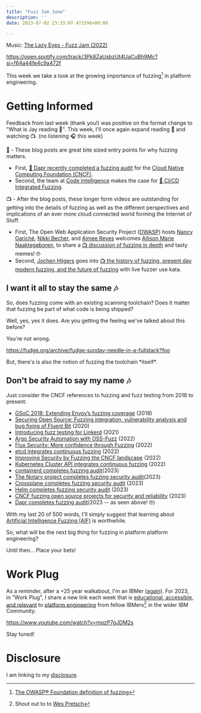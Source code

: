 ```yaml
---
title: "Fuzz Jam June"
description: ''
date: 2023-07-02 23:33:07.473396+00:00

---
```


 

Music: [The Lazy Eyes - Fuzz Jam (2022)](https://www.youtube.com/watch?v=GFyNk8w1opw)

https://open.spotify.com/track/3Pk8ZaUsbzUt4UaCuBh9Mc?si=f64a44fe4c9a472f

This week we take a look at the growing importance of fuzzing[^fuzzing] in platform engineering.

# Getting Informed

Feedback from last week (thank you!) was positive on the format change to "What is Jay reading 📖". This week, I'll once again expand reading 📖 and watching 📺. (no listening 🎧 this week)

📖 - These blog posts are great bite sized entry points for why fuzzing matters.

- First, [📖 Dapr recently completed a fuzzing audit](https://www.cncf.io/blog/2023/06/30/dapr-completes-fuzzing-audit/) for the [Cloud Native Computing Foundation (CNCF)](https://www.cncf.io).
- Second, the team at [Code Intelligence](https://www.code-intelligence.com/) makes the case for [📖 CI/CD Integrated Fuzzing](https://www.code-intelligence.com/blog/cicd-integrated-fuzzing-automotive-software-security).

📺 - After the blog posts, these longer form videos are outstanding for getting into the details of fuzzing as well as the different perspectives and implications of an ever more cloud connected world forming the Internet of Stuff.

- First, The Open Web Application Security Project ([OWASP](https://owasp.org)) hosts [Nancy Gariché](https://www.linkedin.com/in/nancygariche), [Nikki Becher](https://www.linkedin.com/in/nicolebecher/), and [Aimee Reyes](https://www.linkedin.com/in/reyesai/) welcomes [Allison Marie Naaktegeboren](https://www.linkedin.com/in/anaaktge/), to share a [📺 discussion of fuzzing in depth](https://www.youtube.com/watch?v=-RGuAG0ZaZE) and tasty memes! 🤓
- Second, [Jochen Hilgers](https://www.linkedin.com/in/jochen-hilgers/) goes into [📺 the history of fuzzing, present day modern fuzzing, and the future of fuzzing](https://media.ccc.de/v/froscon2022-2772-introduction\_to\_modern\_fuzzing) with live fuzzer use kata.

## I want it all to stay the same 🎶

So, does fuzzing come with an existing scanning toolchain? Does it matter that fuzzing be part of what code is being shipped?

Well, yes, yes it does. Are you getting the feeling we've talked about this before?

You're not wrong.

https://fudge.org/archive/fudge-sunday-needle-in-a-fullstack?foo

But, there's is also the notion of fuzzing the toolchain \*itself\*.

## Don't be afraid to say my name 🎶

Just consider the CNCF references to fuzzing and fuzz testing from 2018 to present:

- [GSoC 2018: Extending Envoy’s fuzzing coverage](https://www.cncf.io/blog/2018/09/28/gsoc-2018-extending-envoys-fuzzing-coverage/) (2018)
- [Securing Open Source: Fuzzing integration, vulnerability analysis and bug fixing of Fluent Bit](https://www.cncf.io/blog/2020/12/15/securing-open-source-fuzzing-integration-vulnerability-a..) (2020)
- [Introducing fuzz testing for Linkerd](https://www.cncf.io/blog/2021/05/11/introducing-fuzz-testing-for-linkerd/) (2021)
- [Argo Security Automation with OSS-Fuzz](https://www.cncf.io/blog/2022/02/28/argo-security-automation-with-oss-fuzz/) (2022)
- [Flux Security: More confidence through Fuzzing](https://www.cncf.io/blog/2022/03/11/flux-security-more-confidence-through-fuzzing/) (2022)
- [etcd integrates continuous fuzzing](https://www.cncf.io/blog/2022/04/13/etcd-integrates-continuous-fuzzing/) (2022)
- [Improving Security by Fuzzing the CNCF landscape](https://www.cncf.io/blog/2022/06/28/improving-security-by-fuzzing-the-cncf-landscape/) (2022)
- [Kubernetes Cluster API integrates continuous fuzzing](https://www.cncf.io/blog/2022/07/20/kubernetes-cluster-api-integrates-continuous-fuzzing/) (2022)
- [containerd completes fuzzing audit](https://www.cncf.io/blog/2023/03/02/containerd-completes-fuzzing-audit/)(2023)
- [The Notary project completes fuzzing security audit](https://www.cncf.io/blog/2023/03/21/the-notary-project-completes-fuzzing-security-audit/)(2023)
- [Crossplane completes fuzzing security audit](https://www.cncf.io/blog/2023/03/24/crossplane-completes-fuzzing-security-audit/) (2023)
- [Helm completes fuzzing security audit](https://www.cncf.io/blog/2023/03/31/helm-completes-fuzzing-security-audit/) (2023)
- [CNCF fuzzing open source projects for security and reliability](https://www.cncf.io/blog/2023/04/18/cncf-fuzzing-open-source-projects-for-security-and-relia...) (2023)
- [Dapr completes fuzzing audit](https://www.cncf.io/blog/2023/06/30/dapr-completes-fuzzing-audit/)(2023 -- as seen above! 🤓)

With my last 20 of 500 words, I'll simply suggest that learning about [Artificial Intelligence Fuzzing (AIF)](https://blackkite.com/blog/rsac-2023-in-review/) is worthwhile.

So, what will be the next big thing for fuzzing in platform platform engineering?

Until then… Place your bets!

# Work Plug

As a reminder, after a +25 year walkabout, I'm an IBMer [(again)](https://jaycuthrell.com/about/). For 2023, in "Work Plug", I share a new link each week that is [educational, accessible, and relevant](https://www.youtube.com/watch?v=mqzP7gJDM2s) to [platform engineering](https://www.ibm.com/consulting/platform-engineering-services) from fellow IBMers[^IBMer] in the wider IBM Community.

https://www.youtube.com/watch?v=mqzP7gJDM2s

Stay tuned!

# Disclosure

I am linking to my [disclosure](https://jaycuthrell.com/disclosure/).

[^fuzzing]: [The OWASP® Foundation definition of fuzzing](https://owasp.org/www-community/Fuzzing) 
[^IBMer]: Shout out to to [Wes Pretsch](https://www.linkedin.com/in/wesley-pretsch-2a1424190/)
